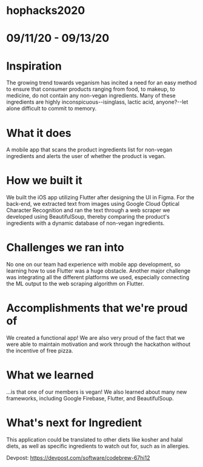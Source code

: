 # hophacks2020

# 09/11/20 - 09/13/20

# Inspiration
The growing trend towards veganism has incited a need for an easy method to ensure that consumer products ranging from food, to makeup, to medicine, do not contain any non-vegan ingredients. Many of these ingredients are highly inconspicuous--isinglass, lactic acid, anyone?--let alone difficult to commit to memory.

# What it does
A mobile app that scans the product ingredients list for non-vegan ingredients and alerts the user of whether the product is vegan.

# How we built it
We built the iOS app utilizing Flutter after designing the UI in Figma. For the back-end, we extracted text from images using Google Cloud Optical Character Recognition and ran the text through a web scraper we developed using BeautifulSoup, thereby comparing the product's ingredients with a dynamic database of non-vegan ingredients.

# Challenges we ran into
No one on our team had experience with mobile app development, so learning how to use Flutter was a huge obstacle. Another major challenge was integrating all the different platforms we used, especially connecting the ML output to the web scraping algorithm on Flutter.

# Accomplishments that we're proud of
We created a functional app! We are also very proud of the fact that we were able to maintain motivation and work through the hackathon without the incentive of free pizza.

# What we learned
...is that one of our members is vegan! We also learned about many new frameworks, including Google Firebase, Flutter, and BeautifulSoup.

# What's next for Ingredient
This application could be translated to other diets like kosher and halal diets, as well as specific ingredients to watch out for, such as in allergies.

Devpost: https://devpost.com/software/codebrew-67hi12
